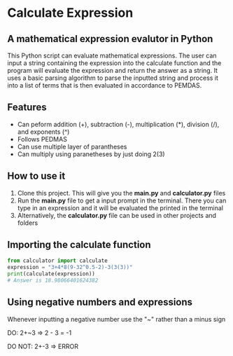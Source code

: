 # Calculate Expression

## A mathematical expression evalutor in Python 

This Python script can evaluate mathematical expressions. The user can input 
a string containing the expression into the calculate function and the program 
will evaluate the expression and return the answer as a string. It uses a basic
parsing algorithm to parse the inputted string and process it into a list of 
terms that is then evaluated in accordance to PEMDAS. 

## Features
- Can peform addition (+), subtraction (-), multiplication (*), division (/), and exponents (^)
- Follows PEDMAS
- Can use multiple layer of parantheses 
- Can multiply using paranetheses by just doing 2(3)


## How to use it 
1) Clone this project. This will give you the __main.py__ and __calculator.py__ files 
2) Run the __main.py__ file to get a input prompt in the terminal. There you
can type in an expression and it will be evaluated the printed in the terminal
3) Alternatively, the __calculator.py__ file can be used in other projects and 
folders

## Importing the calculate function 
``` python
from calculator import calculate 
expression = "3+4*8(9-32^0.5-2)-3(3(3))"
print(calculate(expression))
# Answer is 18.98066401624382 
```

## Using negative numbers and expressions
Whenever inputting a negative number use the "~" rather than a minus sign 

DO: 2+~3 => 2 - 3 = -1

DO NOT: 2+-3 => ERROR